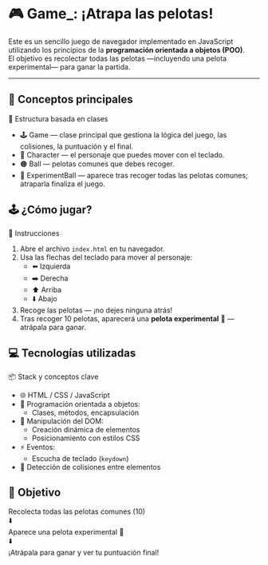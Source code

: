 # 🎮 Game_: ¡Atrapa las pelotas!

Este es un sencillo juego de navegador implementado en JavaScript utilizando los principios de la **programación orientada a objetos (POO)**.  
El objetivo es recolectar todas las pelotas —incluyendo una pelota experimental— para ganar la partida.

---

## 🧠 Conceptos principales

🧩 Estructura basada en clases

- 🕹️ Game — clase principal que gestiona la lógica del juego, las colisiones, la puntuación y el final.
- 👤 Character — el personaje que puedes mover con el teclado.
- 🟠 Ball — pelotas comunes que debes recoger.
- 🧪 ExperimentBall — aparece tras recoger todas las pelotas comunes; atraparla finaliza el juego.


## 🕹️ ¿Cómo jugar?

🎯 Instrucciones

1. Abre el archivo `index.html` en tu navegador.
2. Usa las flechas del teclado para mover al personaje:
   - ⬅️ Izquierda  
   - ➡️ Derecha  
   - ⬆️ Arriba  
   - ⬇️ Abajo  
3. Recoge las pelotas — ¡no dejes ninguna atrás!
4. Tras recoger 10 pelotas, aparecerá una **pelota experimental** 🧪 — atrápala para ganar.

## 💻 Tecnologías utilizadas

📦 Stack y conceptos clave

- 🌐 HTML / CSS / JavaScript
- 🧱 Programación orientada a objetos:
  - Clases, métodos, encapsulación
- 🧩 Manipulación del DOM:
  - Creación dinámica de elementos
  - Posicionamiento con estilos CSS
- ⚡ Eventos:
  - Escucha de teclado (`keydown`)
- 🎯 Detección de colisiones entre elementos


## 🏁 Objetivo

Recolecta todas las pelotas comunes (10)  
⬇️  
Aparece una pelota experimental 🧪  
⬇️  
¡Atrápala para ganar y ver tu puntuación final!

